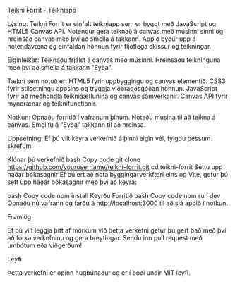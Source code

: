 Teikni Forrit - Teikniapp

Lýsing:
Teikni Forrit er einfalt teikniapp sem er byggt með JavaScript og HTML5 Canvas API. 
Notendur geta teiknað á canvas með músinni sinni og hreinsað canvas með því að smella á takkann. 
Appið býður upp á notendavæna og einfaldan hönnun fyrir fljótlega skissur og teikningar.

Eiginleikar:
Teiknaðu frjálst á canvas með músinni.
Hreinsaðu teikninguna með því að smella á takkann "Eyða".

Tækni sem notuð er:
HTML5 fyrir uppbyggingu og canvas elementið.
CSS3 fyrir stílsetningu appsins og tryggja viðbragðsgóðan hönnun.
JavaScript fyrir að meðhöndla teikniáætlunina og canvas samverkanir.
Canvas API fyrir myndrænar og teiknifunctionir.

Notkun:
Opnaðu forritið í vafranum þínum.
Notaðu músina til að teikna á canvas.
Smelltu á "Eyða" takkann til að hreinsa.

Uppsetning:
Ef þú vilt keyra verkefnið á þinni eigin vél, fylgdu þessum skrefum:

Klónar þú verkefnið
bash
Copy code
git clone https://github.com/yourusername/teikni-forrit.git
cd teikni-forrit
Settu upp háðar bókasagnir
Ef þú ert að nota byggingarverkfæri eins og Vite, getur þú sett upp háðar bókasagnir með því að keyra:

bash
Copy code
npm install
Keyrðu Forritið
bash
Copy code
npm run dev
Opnaðu nú vafrann og farðu á http://localhost:3000 til að sjá appið í notkun.

Framlög

Ef þú vilt leggja þitt af mörkum við þetta verkefni getur þú gert það með því að forka verkefninu og gera breytingar. Sendu inn pull request með umbótum eða viðgerðum!

Leyfi

Þetta verkefni er opinn hugbúnaður og er í boði undir MIT leyfi.
